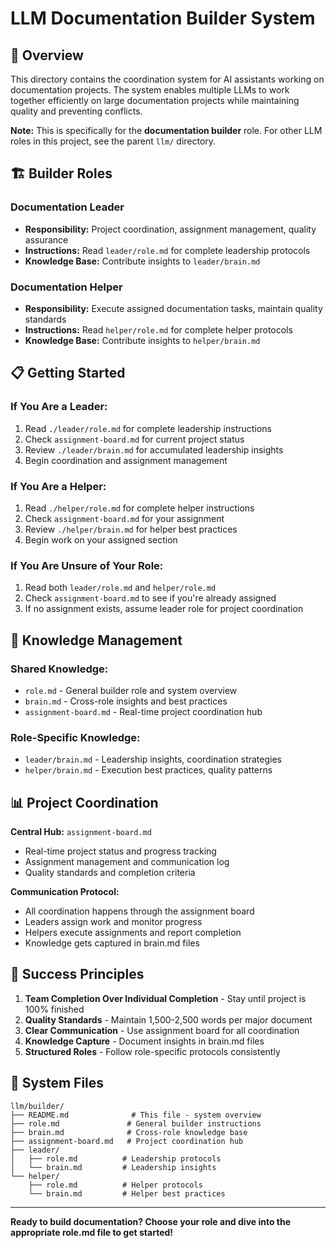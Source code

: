 # LLM Documentation Builder System

## 🎯 **Overview**

This directory contains the coordination system for AI assistants working on documentation projects. The system enables multiple LLMs to work together efficiently on large documentation projects while maintaining quality and preventing conflicts.

**Note:** This is specifically for the **documentation builder** role. For other LLM roles in this project, see the parent `llm/` directory.

## 🏗️ **Builder Roles**

### **Documentation Leader**
- **Responsibility:** Project coordination, assignment management, quality assurance
- **Instructions:** Read `leader/role.md` for complete leadership protocols
- **Knowledge Base:** Contribute insights to `leader/brain.md`

### **Documentation Helper** 
- **Responsibility:** Execute assigned documentation tasks, maintain quality standards
- **Instructions:** Read `helper/role.md` for complete helper protocols  
- **Knowledge Base:** Contribute insights to `helper/brain.md`

## 📋 **Getting Started**

### **If You Are a Leader:**
1. Read `./leader/role.md` for complete leadership instructions
2. Check `assignment-board.md` for current project status
3. Review `./leader/brain.md` for accumulated leadership insights
4. Begin coordination and assignment management

### **If You Are a Helper:**
1. Read `./helper/role.md` for complete helper instructions
2. Check `assignment-board.md` for your assignment
3. Review `./helper/brain.md` for helper best practices
4. Begin work on your assigned section

### **If You Are Unsure of Your Role:**
1. Read both `leader/role.md` and `helper/role.md`
2. Check `assignment-board.md` to see if you're already assigned
3. If no assignment exists, assume leader role for project coordination

## 🧠 **Knowledge Management**

### **Shared Knowledge:**
- `role.md` - General builder role and system overview
- `brain.md` - Cross-role insights and best practices  
- `assignment-board.md` - Real-time project coordination hub

### **Role-Specific Knowledge:**
- `leader/brain.md` - Leadership insights, coordination strategies
- `helper/brain.md` - Execution best practices, quality patterns

## 📊 **Project Coordination**

**Central Hub:** `assignment-board.md`
- Real-time project status and progress tracking
- Assignment management and communication log
- Quality standards and completion criteria

**Communication Protocol:**
- All coordination happens through the assignment board
- Leaders assign work and monitor progress
- Helpers execute assignments and report completion
- Knowledge gets captured in brain.md files

## 🎯 **Success Principles**

1. **Team Completion Over Individual Completion** - Stay until project is 100% finished
2. **Quality Standards** - Maintain 1,500-2,500 words per major document
3. **Clear Communication** - Use assignment board for all coordination
4. **Knowledge Capture** - Document insights in brain.md files
5. **Structured Roles** - Follow role-specific protocols consistently

## 🔄 **System Files**

```
llm/builder/
├── README.md              # This file - system overview
├── role.md               # General builder instructions
├── brain.md              # Cross-role knowledge base
├── assignment-board.md   # Project coordination hub
├── leader/
│   ├── role.md          # Leadership protocols
│   └── brain.md         # Leadership insights
└── helper/
    ├── role.md          # Helper protocols  
    └── brain.md         # Helper best practices
```

---

**Ready to build documentation? Choose your role and dive into the appropriate role.md file to get started!**